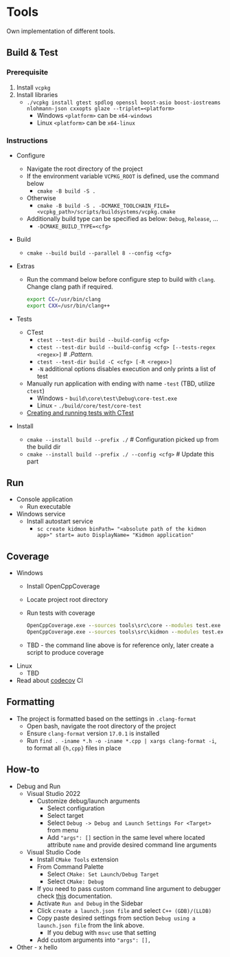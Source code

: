 # Tools

Own implementation of different tools.

## Build & Test

### Prerequisite

1. Install `vcpkg`
2. Install libraries
    * `./vcpkg install gtest spdlog openssl boost-asio boost-iostreams nlohmann-json cxxopts glaze --triplet=<platform>`
        * Windows `<platform>` can be `x64-windows`
        * Linux   `<platform>` can be `x64-linux`

### Instructions

* Configure
    * Navigate the root directory of the project
    * If the environment variable `VCPKG_ROOT` is defined, use the command below
        * `cmake -B build -S .`
    * Otherwise
        * `cmake -B build -S . -DCMAKE_TOOLCHAIN_FILE=<vcpkg_path>/scripts/buildsystems/vcpkg.cmake`
    * Additionally build type can be specified as below: `Debug`, `Release`, ...
        * `-DCMAKE_BUILD_TYPE=<cfg>`
* Build
    * `cmake --build build --parallel 8 --config <cfg>`
* Extras
    * Run the command below before configure step to build with `clang`. Change clang path if required.

        ```bash
        export CC=/usr/bin/clang
        export CXX=/usr/bin/clang++
        ```

* Tests
    * CTest
        * `ctest --test-dir build --build-config <cfg>`
        * `ctest --test-dir build --build-config <cfg> [--tests-regex <regex>]`  # .*Pattern.*
        * `ctest --test-dir build -C <cfg> [-R <regex>]`
        * `-N` additional options disables execution and only prints a list of test
    * Manually run application with ending with name `-test` (TBD, utilize `ctest`)
        * Windows - `build\core\test\Debug\core-test.exe`
        * Linux - `./build/core/test/core-test`
    * [Creating and running tests with CTest](https://coderefinery.github.io/cmake-workshop/testing/)
* Install
    * `cmake --install build --prefix ./`   # Configuration picked up from the build dir
    * `cmake --install build --prefix ./ --config <cfg>`    # Update this part

## Run

* Console application
    * Run executable
* Windows service
    * Install autostart service
        * `sc create kidmon binPath= "<absolute path of the kidmon app>" start= auto DisplayName= "Kidmon application"`

## Coverage

* Windows
    * Install OpenCppCoverage
    * Locate project root directory
    * Run tests with coverage

        ```bat
        OpenCppCoverage.exe --sources tools\src\core --modules test.exe --export_type=html:.reports/core/  -- out\build\x64-Debug\test\core\core-test.exe
        OpenCppCoverage.exe --sources tools\src\kidmon --modules test.exe --export_type=html:.reports/kidmon/  -- out\build\x64-Debug\test\kidmon\kidmon-test.exe
        ```

    * TBD - the command line above is for reference only, later create a script to produce coverage
* Linux
    * TBD
* Read about [codecov](https://docs.codecov.com/docs/quick-start) CI

## Formatting

* The project is formatted based on the settings in `.clang-format`
    * Open bash, navigate the root directory of the project
    * Ensure `clang-format` version `17.0.1` is installed
    * Run `find . -iname *.h -o -iname *.cpp | xargs clang-format -i`, to format all `{h,cpp}` files in place

## How-to

* Debug and Run
    * Visual Studio 2022
        * Customize debug/launch arguments
            * Select configuration
            * Select target
            * Select `Debug -> Debug and Launch Settings For <Target>` from menu
            * Add `"args": []` section in the same level where located attribute `name` and provide desired command line arguments
    * Visual Studio Code
        * Install `CMake Tools` extension
        * From Command Palette
            * Select `CMake: Set Launch/Debug Target`
            * Select `CMake: Debug`
        * If you need to pass custom command line argument to debugger check [this](https://github.com/microsoft/vscode-cmake-tools/blob/main/docs/debug-launch.md) documentation.
        * Activate `Run and Debug` in the Sidebar
        * Click `create a launch.json file` and select `C++ (GDB)/(LLDB)`
        * Copy paste desired settings from section `Debug using a launch.json file` from the link above.
            * If you debug with `msvc` use that setting
        * Add custom arguments into `"args": [],`
* Other - x
hello
